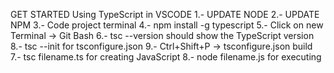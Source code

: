 GET STARTED
Using TypeScript in VSCODE
1.- UPDATE NODE
2.- UPDATE NPM
3.- Code project terminal 
4.- npm install -g typescript
5.- Click on new Terminal -> Git Bash
6.- tsc --version should show the TypeScript version
8.- tsc --init for tsconfigure.json
9.- Ctrl+Shift+P -> tsconfigure.json build
7.- tsc filename.ts for creating JavaScript
8.- node filename.js for executing


